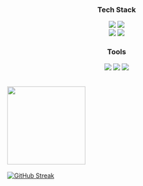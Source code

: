 <h3 align="center">Tech Stack</h3>
  <div align="center">
      <img src="https://img.shields.io/badge/Python-3776AB?style=flat&logo=Python&logoColor=white"> <img src="https://img.shields.io/badge/MySQL-4479A1?style=flat&logo=mysql&logoColor=white" />
      <br/>
      <img src="https://img.shields.io/badge/pandas-150458?style=flat&logo=pandas&logoColor=white" />
      <img src="https://img.shields.io/badge/Selenium-43B02A?style=flat&logo=selenium&logoColor=white" />
    <h3 align="center">Tools</h3>
      <div align="center">
        <img src="https://img.shields.io/badge/Git-F05033.svg?style=flat&logo=git&logoColor=white" />
        <img src="https://img.shields.io/badge/VSCode-2C2C32.svg?style=flat&logo=visual-studio-code&logoColor=22ABF3" />
        <img src="https://img.shields.io/badge/VSCode-2C2C32.svg?style=flat&logo=jenkins&logoColor=D24939" />
      </div>
      </div>
    <br/>
    <br/>
    <img align="center" style="height:180px" src="https://github-readme-stats.vercel.app/api/top-langs/?username=HUJO733&layout=compact&theme=nord&hide_border=true" />
    <br/>
    <br/>
    <a href="https://git.io/streak-stats"><img src="https://streak-stats.demolab.com?user=HUJO733&theme=vue&hide_border=true" alt="GitHub Streak" /></a>
  </div>


